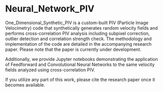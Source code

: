 # Neural_Network_PIV

One_Dimensional_Synthetic_PIV is a custom-built PIV (Particle Image Velocimetry) code that synthetically generates random velocity fields and performs cross-correlation PIV analysis including subpixel correction, outlier detection and correlation strength check. The methodology and implementation of the code are detailed in the accompanying research paper. Please note that the paper is currently under development.

Additionally, we provide Jupyter notebooks demonstrating the application of Feedforward and Convolutional Neural Networks to the same velocity fields analyzed using cross-correlation PIV.

If you utilize any part of this work, please cite the research paper once it becomes available.
